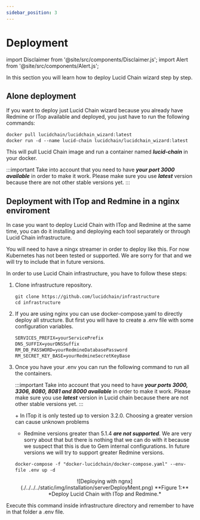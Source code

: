 ```yaml
---
sidebar_position: 3
---
```


# Deployment

import Disclaimer from '@site/src/components/Disclaimer.js';
import Alert from '@site/src/components/Alert.js';

In this section you will learn how to deploy Lucid Chain wizard step by step.

## Alone deployment

If you want to deploy just Lucid Chain wizard because you already have Redmine or ITop available and deployed, you just have to run the following commands:

``` bin/bash
docker pull lucidchain/lucidchain_wizard:latest
docker run -d --name lucid-chain lucidchain/lucidchain_wizard:latest
```

This will pull Lucid Chain image and run a container named ***lucid-chain*** in your docker.

:::important
Take into account that you need to have ***your port 3000 available*** in order to make it work. Please make sure you use ***latest*** version because there are not other stable versions yet.
:::

## Deployment with ITop and Redmine in a nginx enviroment

In case you want to deploy Lucid Chain with ITop and Redmine at the same time, you can do it installing and deploying each tool separately or through Lucid Chain infrastructure.

<Alert>
You will need to have a ningx streamer in order to deploy like this. For now Kubernetes has not been tested or supported. We are sorry for that and we will try to include that in future versions.
</Alert>

In order to use Lucid Chain infrastructure, you have to follow these steps:

1. Clone infrastructure repository.

    ``` bin/bash
    git clone https://github.com/lucidchain/infrastructure
    cd infrastructure
    ```

2. If you are using nginx you can use docker-compose.yaml to directly deploy all structure. But first you will have to create a .env file with some configuration variables.

    ``` .env
    SERVICES_PREFIX=yourServicePrefix
    DNS_SUFFIX=yourDNSSuffix
    RM_DB_PASSWORD=yourRedmineDatabasePassword
    RM_SECRET_KEY_BASE=yourRedmineSecretKeyBase
    ```

3. Once you have your .env you can run the following command to run all the containers.

    :::important
    Take into account that you need to have ***your ports 3000, 3306, 8080, 8081 and 8000 available*** in order to make it work. Please make sure you use ***latest*** version in Lucid chain because there are not other stable versions yet. 
    :::

    <Alert>
    + In ITop it is only tested up to version 3.2.0. Choosing a greater version can cause unknown problems

    + Redmine versions greater than 5.1.4 ***are not supported***. We are very sorry about that but there is nothing that we can do with it because we suspect that this is due to Gem internal configurations. In future versions we will try to support greater Redmine versions.
    </Alert>

    ``` bin/bash
    docker-compose -f "docker-lucidchain/docker-compose.yaml" --env-file .env up -d
    ```

    <div align="center">
    ![Deploying with ngnx](./../../../static/img/installation/serverDeployMent.png)  
    **Figure 1:** *Deploy Lucid Chain with ITop and Redmine.*
    </div>

<Disclaimer>
Execute this command inside infrastructure directory and remember to have in that folder a .env file.
</Disclaimer>
